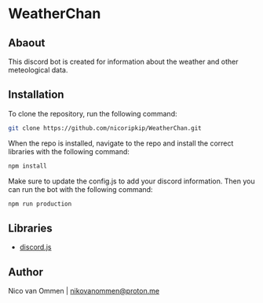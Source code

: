 # WeatherChan

## Abaout
This discord bot is created for information about the weather and other meteological data.

## Installation
To clone the repository, run the following command:

```bash
git clone https://github.com/nicoripkip/WeatherChan.git
```

When the repo is installed, navigate to the repo and install the correct libraries with the following command:

```bash
npm install
```

Make sure to update the config.js to add your discord information. Then you can run the bot with the following command:

```bash
npm run production
```

## Libraries

- [discord.js](https://discord.js.org/)

## Author

Nico van Ommen | nikovanommen@proton.me
